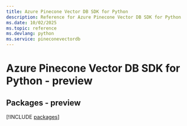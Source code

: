 ```yaml
---
title: Azure Pinecone Vector DB SDK for Python
description: Reference for Azure Pinecone Vector DB SDK for Python
ms.date: 10/02/2025
ms.topic: reference
ms.devlang: python
ms.service: pineconevectordb
---
```

# Azure Pinecone Vector DB SDK for Python - preview
## Packages - preview
[!INCLUDE [packages](pinecone-vector-db-index.md)]